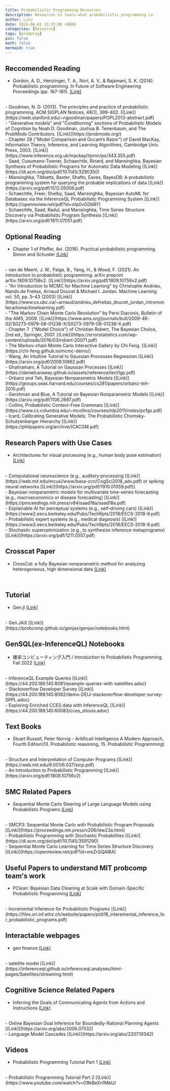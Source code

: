 ```yaml
---
title: Probabilistic Programming Resources
description: Resources to learn what probabilistic programming is.
author: Lulu
date: 2024-06-01 13:33:00 +0800
categories: [Resource]
tags: [probprog]
pin: false
math: false
mermaid: true
---
```

## Reccomended Reading
- Gordon, A. D., Henzinger, T. A., Nori, A. V., & Rajamani, S. K. (2014). Probabilistic programming. In Future of Software Engineering Proceedings (pp. 167-181). [(Link)](https://www.microsoft.com/en-us/research/wp-content/uploads/2016/02/fose-icse2014.pdf)
<br>
- Goodman, N. D. (2013). The principles and practice of probabilistic programming. ACM SIGPLAN Notices, 48(1), 399-402. [(Link)](https://web.stanford.edu/~ngoodman/papers/POPL2013-abstract.pdf)
<br>
- "Generative models" and "Conditioning" sections of Probabilistic Models of Cognition by Noah D. Goodman, Joshua B. Tenenbaum, and The ProbMods Contributors. [(Link)](https://probmods.org/)
<br>
- Chapter 28 ("Model Comparison and Occam’s Razor") of David MacKay, Information Theory, Inference, and Learning Algorithms, Cambridge Univ. Press, 2003. [(Link)](https://www.inference.org.uk/mackay/itprnn/ps/343.355.pdf)
<br>
- Saad, Cusumano-Towner, Schaechtle, Rinard, and Mansinghka, Bayesian Synthesis of Probabilistic Programs for Automatic Data Modeling [(Link)](https://dl.acm.org/doi/pdf/10.1145/3290350)
<br>
- Mansinghka, Tibbetts, Baxter, Shafto, Eaves, BayesDB: A probabilistic programming system for querying the probable implications of data [(Link)](https://arxiv.org/pdf/1512.05006.pdf)
<br>
- Schaechtle, Freer, Shelby, Saad, Mansinghka, Bayesian AutoML for Databases via the InferenceQL Probabilistic Programming System [(Link)](https://openreview.net/pdf?id=ofp0vGDbRY)
<br>
- Schaechtle, Saad, Radul, and Mansinghka, Time Series Structure Discovery via Probabilistic Program Synthesis [(Link)](https://arxiv.org/pdf/1611.07051.pdf)
<br>

## Optional Reading

- Chapter 1 of Pfeffer, Avi. (2016). Practical probabilistic programming. Simon and Schuster [(Link)](https://livebook.manning.com/book/practical-probabilistic-programming/chapter-1/)
<br>
- van de Meent, J. W., Paige, B., Yang, H., & Wood, F. (2021). An introduction to probabilistic programming. arXiv preprint arXiv:1809.10756v2. [(Link)](https://arxiv.org/pdf/1809.10756v2.pdf)
<br>
- "An Introduction to MCMC for Machine Learning" by Christophe Andrieu, Nando de Freitas, Arnaud Doucet & Michael I. Jordan. Machine Learning vol. 50, pp. 5–43 (2003) [(Link)](https://www.cs.ubc.ca/~arnaud/andrieu_defreitas_doucet_jordan_intromontecarlomachinelearning.pdf)
<br>
- "The Markov Chain Monte Carlo Revolution" by Persi Diaconis, Bulletin of the AMS, 2009. [(Link)](https://www.ams.org/journals/bull/2009-46-02/S0273-0979-08-01238-X/S0273-0979-08-01238-X.pdf)
<br>
- Chapter 7  ("Model Choice") of Christian Robert, The Bayesian Choice, 2nd ed., Springer, 2007. [(Link)](https://errorstatistics.com/wp-content/uploads/2016/03/robert-20071.pdf)
<br>
- The Markov-chain Monte Carlo Interactive Gallery by Chi Feng. [(Link)](https://chi-feng.github.io/mcmc-demo/)
<br>
- Wang, An Intuitive Tutorial to Gaussian Processes Regression [(Link)](https://arxiv.org/pdf/2009.10862.pdf)
<br>
- Ghahramani, A Tutorial on Gaussian Processes [(Link)](https://danielcaraway.github.io/assets/reference/lect1gp.pdf)
<br>
- Orbanz and Teh, Bayesian Nonparametric Models [(Link)](https://groups.seas.harvard.edu/courses/cs281/papers/orbanz-teh-2010.pdf)
<br>
- Gershman and Blue, A Tutorial on Bayesian Nonparametric Models [(Link)](https://arxiv.org/pdf/1106.2697.pdf)
<br>
- Collins, Probabilistic Context-Free Grammars [(Link)](https://www.cs.columbia.edu/~mcollins/courses/nlp2011/notes/pcfgs.pdf)
<br>
- Icard, Calibrating Generative Models: The Probabilistic Chomsky-Schutzenberger Hierarchy [(Link)](https://philpapers.org/archive/ICACGM.pdf)
<br>

## Research Papers with Use Cases
- Architectures for visual processing (e.g., human body pose estimation) [(Link)](https://dspace.mit.edu/bitstream/handle/1721.1/96620/Tenenbaum_Picture%20A.pdf?sequence=1&isAllowed=y0)
<br>
- Computational neuroscience (e.g., auditory processing [(Link)](https://web.mit.edu/mcusi/www/basa-ccn/CogSci2018_adv.pdf) or spiking neural networks [(Link)](https://arxiv.org/pdf/1910.01059.pdf)) 
<br>
- Bayesian nonparametric models for multivariate time-series forecasting (e.g., macroeconomics or disease forecasting) [(Link)](https://proceedings.mlr.press/v84/saad18a/saad18a.pdf)
<br>
- Explainable AI for perceptual systems (e.g., self-driving cars) [(Link)](https://www2.eecs.berkeley.edu/Pubs/TechRpts/2018/EECS-2018-8.pdf)
<br>
- Probabilistic expert systems (e.g., medical diagnosis) [(Link)](https://www2.eecs.berkeley.edu/Pubs/TechRpts/2018/EECS-2018-8.pdf)
<br>
- Stochastic superoptimization (e.g., to synthesize inference metaprograms) [(Link)](https://arxiv.org/pdf/1211.0557.pdf)
<br>

## Crosscat Paper
- CrossCat: a fully Bayesian nonparametric method for analyzing heterogeneous, high dimensional data [(Link)](https://dl.acm.org/doi/10.5555/2946645.3007091)
<br>

## Tutorial
- Gen.jl [(Link)](https://www.gen.dev/tutorials/bottom-up-intro/tutorial)
<br>
- Gen.JAX [(Link)](https://probcomp.github.io/genjax/genjax/notebooks.html)
<br>

## GenSQL(ex-InferenceQL) Notebooks
- 確率コンピューティング入門 / Introduction to Probabilistic Programming, Fall 2022 [(Link)](https://44.200.189.145:8080/anomaly-detection-clinical-trials.adoc)
<br>
- InferenceQL Example Queries [(Link)](https://44.200.189.145:8081/example-queries-with-satellites.adoc)
<br>
- Stackoverflow Developer Survey [(Link)](https://44.200.189.145:8082/demo-DEIJ-stackoverflow-developer-survey-SPPL.adoc)
<br>
- Exploring Enriched CCES data with InferenceQL [(Link)](https://44.200.189.145:60083/cces_stlouis.adoc)
<br>

## Text Books
- Stuart Russell, Peter Norvig - Aritificail Intelligence A Modern Approach, Fourth Edition(13. Probabilistic reasoning, 15. Probabilistic Programming)
<br>
- Structure and Interpretation of Computer Programs  [(Link)](https://web.mit.edu/6.001/6.037/sicp.pdf)
<br>
- An Introduction to Probabilistic Programming [(Link)](https://arxiv.org/pdf/1809.10756v2)
<br>

## SMC Related Papers
- Sequential Monte Carlo Steering of Large Language Models using Probabilistic Programs [(Link)](https://arxiv.org/abs/2306.03081)
<br>
- SMCP3: Sequential Monte Carlo with Probabilistic Program Proposals [(Link)](https://proceedings.mlr.press/v206/lew23a.html)
<br>
- Probabilistic Programming with Stochastic Probabilities [(Link)](https://dl.acm.org/doi/pdf/10.1145/3591290)
<br>
- Sequential Monte Carlo Learning for Time Series Structure Discovery [(Link)](https://openreview.net/pdf?id=msZrQQAlBA)
<br>

## Useful Papers to understand MIT probcomp team's work
- PClean: Bayesian Data Cleaning at Scale with Domain-Specific Probabilistic Programming [(Link)](https://arxiv.org/pdf/2007.11838.pdf)
<br>
- Incremental Inference for Probabilistic Programs [(Link)](https://files.sri.inf.ethz.ch/website/papers/pldi18_interemental_inference_for_probabilistic_programs.pdf)
<br>

## Interactable webpages
- gen finance [(Link)](https://probcomp.github.io/gen-finance/)
<br>
- satellite model [(Link)](https://inferenceql.github.io/inferenceql.analyses/html-pages/Satellites/streaming.html)
<br>

## Cognitive Science Related Papers
- Inferring the Goals of Communicating Agents from Actions and Instructions [(Link)](https://arxiv.org/pdf/2306.16207.pdf)
<br>
- Online Bayesian Goal Inference for Boundedly-Rational Planning Agents  [(Link)](https://arxiv.org/abs/2006.07532)
<br>
- Language Model Cascades  [(Link)](https://arxiv.org/abs/2207.10342)
<br>

## Videos
- Probabilistic Programming Tutorial Part 1 [(Link)](https://youtu.be/n08kGjReS74?si=leOCxmSysNodx0qf)
<br>
- Probabilistic Programming Tutorial Part 2 [(Link)](https://www.youtube.com/watch?v=O9kBeXn1MbU)
<br>